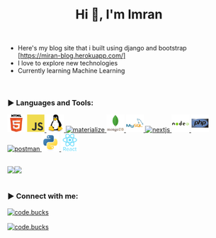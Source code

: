 <h1 align="center">Hi 👋, I'm Imran</h1>

</br>

- Here's my blog site that i built using django and bootstrap [https://miran-blog.herokuapp.com/]
- I love to explore new technologies
- Currently learning Machine Learning

<br>

<h3 align="left">▶ Languages and Tools:</h3>
<p align="left"> <img src="https://raw.githubusercontent.com/devicons/devicon/master/icons/html5/html5-original-wordmark.svg" alt="html5" width="40" height="40"/> </a> <a href="https://developer.mozilla.org/en-US/docs/Web/JavaScript" target="_blank"> <img src="https://raw.githubusercontent.com/devicons/devicon/master/icons/javascript/javascript-original.svg" alt="javascript" width="40" height="40"/> </a> <a href="https://www.linux.org/" target="_blank"> <img src="https://raw.githubusercontent.com/devicons/devicon/master/icons/linux/linux-original.svg" alt="linux" width="40" height="40"/> </a> <a href="https://materializecss.com/" target="_blank"> <img src="https://raw.githubusercontent.com/prplx/svg-logos/5585531d45d294869c4eaab4d7cf2e9c167710a9/svg/materialize.svg" alt="materialize" width="40" height="40"/> </a> <a href="https://www.mongodb.com/" target="_blank"> <img src="https://raw.githubusercontent.com/devicons/devicon/master/icons/mongodb/mongodb-original-wordmark.svg" alt="mongodb" width="40" height="40"/> </a> <a href="https://www.mysql.com/" target="_blank"> <img src="https://raw.githubusercontent.com/devicons/devicon/master/icons/mysql/mysql-original-wordmark.svg" alt="mysql" width="40" height="40"/> </a> <a href="https://nextjs.org/" target="_blank"> <img src="https://cdn.worldvectorlogo.com/logos/nextjs-3.svg" alt="nextjs" width="40" height="40"/> </a> <a href="https://nodejs.org" target="_blank"> <img src="https://raw.githubusercontent.com/devicons/devicon/master/icons/nodejs/nodejs-original-wordmark.svg" alt="nodejs" width="40" height="40"/> </a> <a href="https://www.php.net" target="_blank"> <img src="https://raw.githubusercontent.com/devicons/devicon/master/icons/php/php-original.svg" alt="php" width="40" height="40"/> </a> <a href="https://postman.com" target="_blank"> <img src="https://www.vectorlogo.zone/logos/getpostman/getpostman-icon.svg" alt="postman" width="40" height="40"/> </a> <a href="https://www.python.org" target="_blank"> <img src="https://raw.githubusercontent.com/devicons/devicon/master/icons/python/python-original.svg" alt="python" width="40" height="40"/> </a> <a href="https://reactjs.org/" target="_blank"> <img src="https://raw.githubusercontent.com/devicons/devicon/master/icons/react/react-original-wordmark.svg" alt="react" width="40" height="40"/> </a>  </p>


<br>
<div>
<a href="https://github-readme-stats.vercel.app/api?username=younus8imran&theme=tokyonight">
  <img  align="left" src="https://github-readme-stats.vercel.app/api?username=younus8imran&count_private=true&show_icons=true&theme=tokyonight" />
</a>
<a href="https://github-readme-stats.vercel.app/api/top-langs/?username=younus8imran&hide=php&theme=tokyonight">
  <img align="left" src="https://github-readme-stats.vercel.app/api/top-langs/?username=younus8imran&hide=php&theme=tokyonight" />
</a>
</div>
</br>


<br>
<div>
<h3 align="left">▶ Connect with me:</h3>
<p align="left">
<a href="https://www.linkedin.com/in/younusimran/" target="blank"><img align="center" src="https://img.icons8.com/color/48/000000/linkedin.png" alt="code.bucks" height="30" width="40" /></a>

 <a href="mailto:younus8imran@gmail.com"><img align="center" src="https://img.icons8.com/color/344/gmail-new.png" alt="code.bucks" height="30" width="40" /></a>

</div>
